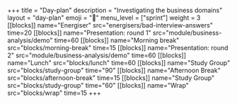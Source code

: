 +++
title = "Day-plan"
description = "Investigating the business domains"
layout = "day-plan"
emoji = "📅"
menu_level = ["sprint"]
weight = 3
[[blocks]]
name="Energiser"
src="energisers/bad-interview-answers"
time=20
[[blocks]]
name="Presentation: round 1"
src="module/business-analysis/demo"
time=60
[[blocks]]
name="Morning break"
src="blocks/morning-break"
time=15
[[blocks]]
name="Presentation: round 2"
src="module/business-analysis/demo"
time=60
[[blocks]]
name="Lunch"
src="blocks/lunch"
time=60
[[blocks]]
name="Study Group"
src="blocks/study-group"
time="90"
[[blocks]]
name="Afternoon Break"
src="blocks/afternoon-break"
time=15
[[blocks]]
name="Study Group"
src="blocks/study-group"
time="60"
[[blocks]]
name="Wrap"
src="blocks/wrap"
time=15
+++


